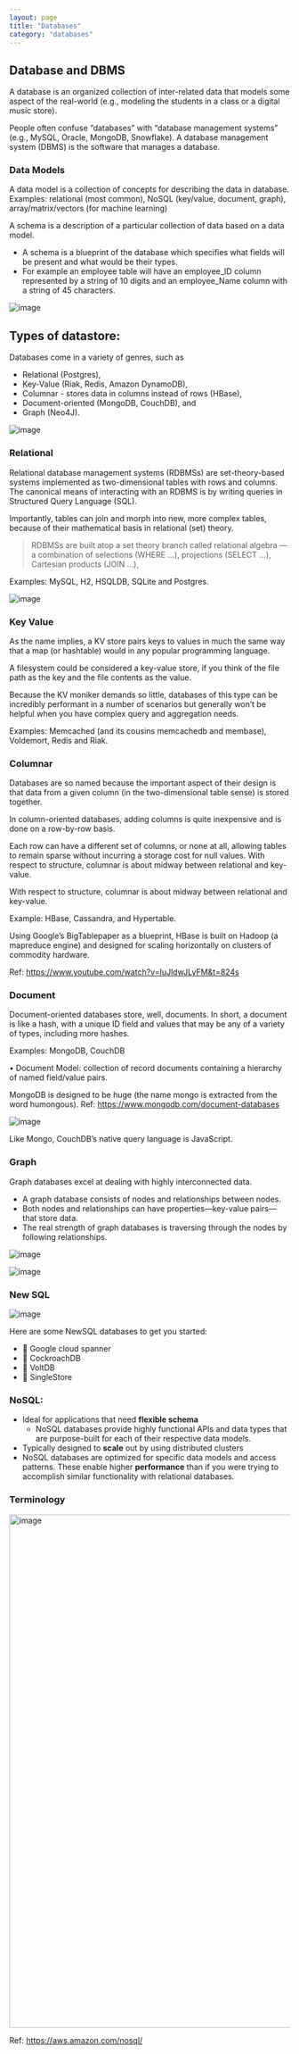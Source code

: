 ```yaml
---
layout: page
title: "Databases"
category: "databases"
---
```


## Database and DBMS

A database is an organized collection of inter-related data that models some aspect of the real-world
(e.g., modeling the students in a class or a digital music store). 

People often confuse “databases” with
“database management systems” (e.g., MySQL, Oracle, MongoDB, Snowflake). A database management
system (DBMS) is the software that manages a database.

### Data Models

A data model is a collection of concepts for describing the data in database.
Examples: relational (most common), NoSQL (key/value, document, graph), array/matrix/vectors (for machine learning)

A schema is a description of a particular collection of data based on a data model.
* A schema is a blueprint of the database which specifies what fields will be present and what would be their types.
* For example an employee table will have an employee_ID column represented by a string of 10 digits and an employee_Name column with a string of 45 characters.

![image](https://github.com/remidinishanth/distributed_systems/assets/19663316/efd2765d-37a3-4380-a67d-483ccebd3d6d)

## Types of datastore:
Databases come in a variety of genres, such as 
* Relational (Postgres),
* Key-Value (Riak, Redis, Amazon DynamoDB),
* Columnar - stores data in columns instead of rows (HBase),
* Document-oriented (MongoDB, CouchDB), and
* Graph (Neo4J).

![image](https://github.com/remidinishanth/distributed_systems/assets/19663316/3c4908e2-6e77-4f9f-bb86-0f78ae12be34)

### Relational

Relational database management systems (RDBMSs)
are set-theory-based systems implemented as two-dimensional tables with
rows and columns. The canonical means of interacting with an RDBMS is by
writing queries in Structured Query Language (SQL).

Importantly, tables can join and morph
into new, more complex tables, because of their mathematical basis in relational (set) theory.

> RDBMSs are built atop a set theory branch called relational algebra — a combination of selections (WHERE ...), projections (SELECT ...), Cartesian
products (JOIN ...), 

Examples: MySQL, H2, HSQLDB, SQLite and Postgres.

![image](https://github.com/remidinishanth/distributed_systems/assets/19663316/f95feee5-89c4-4caf-bb8d-d94df57e0035)


### Key Value

As the name implies, a KV store pairs keys to values in much the same way that a map (or
hashtable) would in any popular programming language.

A filesystem could be considered a
key-value store, if you think of the file path as the key and the file contents
as the value. 

Because the KV moniker demands so little, databases of this
type can be incredibly performant in a number of scenarios but generally
won’t be helpful when you have complex query and aggregation needs.

Examples: Memcached (and its cousins memcachedb and membase), Voldemort, Redis
and Riak.

### Columnar

Databases are so named because the important
aspect of their design is that data from a given column (in the two-dimensional
table sense) is stored together.

In column-oriented databases, adding columns is quite inexpensive and is done on a
row-by-row basis.

Each row can have a different set of columns, or none at
all, allowing tables to remain sparse without incurring a storage cost for null
values. With respect to structure, columnar is about midway between relational and key-value.

With respect to structure, columnar is about midway between relational and key-value.

Example: HBase, Cassandra, and Hypertable.

Using Google’s BigTablepaper as a blueprint, HBase is built on 
Hadoop (a mapreduce engine) and
designed for scaling horizontally on clusters of commodity hardware.

Ref: https://www.youtube.com/watch?v=IuJldwJLyFM&t=824s

### Document
Document-oriented databases store, well, documents. In short, a document
is like a hash, with a unique ID field and values that may be any of a variety
of types, including more hashes.

Examples: MongoDB, CouchDB

• Document Model: collection of record documents containing a hierarchy of named field/value pairs.

MongoDB is designed to be huge (the name mongo is extracted from the word humongous). 
Ref: https://www.mongodb.com/document-databases

![image](https://github.com/remidinishanth/distributed_systems/assets/19663316/27e67fbf-f2a6-4bf7-b13b-dd8f20e989e2)


Like Mongo, CouchDB’s native query language is JavaScript.

### Graph

Graph databases excel at dealing with highly interconnected data.

* A graph database consists of nodes and relationships between nodes. 
* Both nodes and relationships can have properties—key-value pairs—that store data.
* The real strength of graph databases is traversing through the nodes by following relationships.

![image](https://github.com/user-attachments/assets/eac23130-8815-41fb-a01c-501cbdfff561)

![image](https://github.com/user-attachments/assets/c3190d11-ac52-436c-b50c-94fd83669bc2)


### New SQL
![image](https://github.com/remidinishanth/distributed_systems/assets/19663316/6b5bb117-5efe-4f37-a183-480038f035fb)

Here are some NewSQL databases to get you started:
* 🔹 Google cloud spanner
* 🔹 CockroachDB
* 🔹 VoltDB
* 🔹 SingleStore

### NoSQL:
* Ideal for applications that need **flexible schema**
  - NoSQL databases provide highly functional APIs and data types that are purpose-built for each of their respective data models. 
* Typically designed to **scale** out by using distributed clusters
* NoSQL databases are optimized for specific data models and access patterns. These enable higher **performance** than if you were trying to accomplish similar functionality with relational databases.

### Terminology

<img width="920" alt="image" src="https://github.com/user-attachments/assets/addadada-f6b9-40e9-b2ef-54421a012cfa">

Ref: https://aws.amazon.com/nosql/
